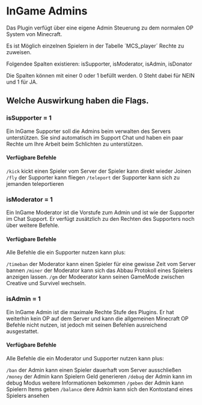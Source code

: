 # InGame Admins

Das Plugin verfügt über eine eigene Admin Steuerung zu dem normalen OP System von Minecraft.

Es ist Möglich einzelnen Spielern in der Tabelle ´MCS_player´ Rechte zu zuweisen.

Folgendee Spalten existieren:
isSupporter, isModerator, isAdmin, isDonator

Die Spalten können mit einer 0 oder 1 befüllt werden. 0 Steht dabei für NEIN und 1 für JA.

## Welche Auswirkung haben die Flags.

### isSupporter = 1

Ein InGame Supporter soll die Admins beim verwalten des Servers unterstützen.
Sie sind automatisch im Support Chat und haben ein paar Rechte um Ihre Arbeit beim Schlichten zu unterstützen.

#### Verfügbare Befehle

`/kick` kickt einen Spieler vom Server der Spieler kann direkt wieder Joinen
`/fly`  der Supporter kann fliegen
`/teleport` der Supporter kann sich zu jemanden teleportieren

### isModerator = 1

Ein InGame Moderator ist die Vorstufe zum Admin und ist wie der Supporter im Chat Support.
Er verfügt zusätzlich zu den Rechten des Supporters noch über weitere Befehle.

#### Verfügbare Befehle

Alle Befehle die ein Supporter nutzen kann plus:

`/timeban` der Moderator kann einen Spieler für eine gewisse Zeit vom Server bannen
`/miner`  der Moderator kann sich das Abbau Protokoll eines Spielers anzeigen lassen.
`/gm` der Modeerator kann seinen GameMode zwischen Creative und Survivel wechseln.

### isAdmin = 1

Ein InGame Admin ist die maximale Rechte Stufe des Plugins. Er hat weiterhin kein OP auf dem Server und kann die allgemeinen Minecraft OP Befehle nicht nutzen, ist jedoch mit seinen Befehlen ausreichend ausgestattet.

#### Verfügbare Befehle

Alle Befehle die ein Moderator und Supporter nutzen kann plus:

`/ban` der Admin kann einen Spieler dauerhaft vom Server ausschließen
`/money` der Admin kann Spielern Geld generieren
`/debug` der Admin kann im debug Modus weitere Informationen bekommen
`/geben` der Admin kann Spielern Items geben
`/balance` dere Admin kann sich den Kontostand eines Spielers ansehen
